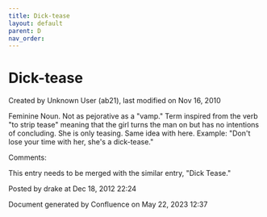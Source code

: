 ```yaml
---
title: Dick-tease
layout: default
parent: D
nav_order:
---
```


# Dick-tease

Created by  Unknown User (ab21), last modified on Nov 16, 2010

Feminine Noun. Not as pejorative as a &quot;vamp.&quot; Term inspired from the verb &quot;to strip tease&quot; meaning that the girl turns the man on but has no intentions of concluding. She is only teasing. Same idea with here. Example: &quot;Don't lose your time with her, she's a dick-tease.&quot;

Comments:

This entry needs to be merged with the similar entry, &quot;Dick Tease.&quot;

Posted by drake at Dec 18, 2012 22:24

Document generated by Confluence on May 22, 2023 12:37


